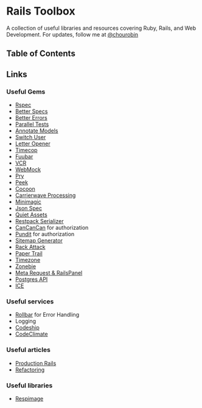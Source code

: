 # Rails Toolbox

A collection of useful libraries and resources covering Ruby, Rails, and Web Development. For updates, follow me at [@chourobin](twitter.com/chourobin)

## Table of Contents

## Links

### Useful Gems

- [Rspec](https://github.com/rspec/rspec)
- [Better Specs](http://betterspecs.org/)
- [Better Errors](https://github.com/charliesome/better_errors)
- [Parallel Tests](https://github.com/grosser/parallel_tests)
- [Annotate Models](https://github.com/ctran/annotate_models)
- [Switch User](https://github.com/flyerhzm/switch_user)
- [Letter Opener](https://github.com/ryanb/letter_opener)
- [Timecop](https://github.com/travisjeffery/timecop)
- [Fuubar](https://github.com/thekompanee/fuubar)
- [VCR](https://github.com/vcr/vcr)
- [WebMock](https://github.com/bblimke/webmock)
- [Pry](http://pryrepl.org/)
- [Peek](https://github.com/peek/peek)
- [Cocoon](https://github.com/nathanvda/cocoon)
- [Carrierwave Processing](https://github.com/fxposter/carrierwave-processing)
- [Minimagic](https://github.com/minimagick/minimagick)
- [Json Spec](https://github.com/collectiveidea/json_spec)
- [Quiet Assets](https://github.com/evrone/quiet_assets)
- [Restpack Serializer](https://github.com/RestPack/restpack_serializer)
- [CanCanCan](https://github.com/CanCanCommunity/cancancan) for authorization
- [Pundit](https://github.com/elabs/pundit) for authorization
- [Sitemap Generator](https://github.com/kjvarga/sitemap_generator)
- [Rack Attack](https://github.com/kickstarter/rack-attack)
- [Paper Trail](https://github.com/airblade/paper_trail)
- [Timezone](https://github.com/panthomakos/timezone)
- [Zonebie](https://github.com/highgroove/zonebie)
- [Meta Request & RailsPanel](https://github.com/dejan/rails_panel/tree/master/meta_request)
- [Postgres API](https://github.com/begriffs/postgrest)
- [ICE](https://github.com/Netflix/ice)

### Useful services

- [Rollbar](http://rollbar.com) for Error Handling
- Logging
- [Codeship](https://codeship.io/features)
- [CodeClimate](https://codeclimate.com/pricing)

### Useful articles

- [Production Rails](https://github.com/ankane/production_rails)
- [Refactoring](http://blog.arkency.com/2014/02/rails-refactoring-the-aha-moments/)

### Useful libraries

- [Respimage](https://github.com/aFarkas/respimage)
